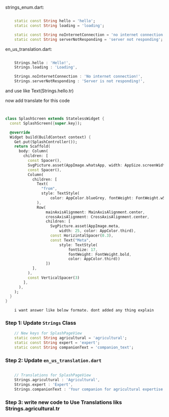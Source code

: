 

strings_enum.dart:
```dart

    static const String hello = 'hello';
    static const String loading = 'loading';

    static const String noInternetConnection = 'no internet connection';
    static const String serverNotResponding = 'server not responding';

```
en_us_translation.dart:
```dart

    Strings.hello : 'Hello!',
    Strings.loading : 'Loading',

    Strings.noInternetConnection : 'No internet connection!',
    Strings.serverNotResponding : 'Server is not responding!',

```
and use like Text(Strings.hello.tr)

now add translate for this code

```dart


class SplashScreen extends StatelessWidget {
  const SplashScreen({super.key});

  @override
  Widget build(BuildContext context) {
    Get.put(SplashController());
    return Scaffold(
      body: Column(
        children: [
          const Spacer(),
          SvgPicture.asset(AppImage.whatsApp, width: AppSize.screenWidth! / 4),
          const Spacer(),
          Column(
            children: [
              Text(
                "from",
                style: TextStyle(
                    color: AppColor.blueGrey, fontWeight: FontWeight.w500),
              ),
              Row(
                  mainAxisAlignment: MainAxisAlignment.center,
                  crossAxisAlignment: CrossAxisAlignment.center,
                  children: [
                    SvgPicture.asset(AppImage.meta,
                        width: 25, color: AppColor.third),
                    const HorizintalSpacer(0.3),
                    const Text("Meta",
                        style: TextStyle(
                            fontSize: 17,
                            fontWeight: FontWeight.bold,
                            color: AppColor.third))
                  ])
            ],
          ),
          const VerticalSpacer(3)
        ],
      ),
    );
  }
}

```

        i want answer like below formate. dont added any thing explain 
### Step 1: Update `Strings` Class

```dart
    // New keys for SplashPageView
    static const String agricultural = 'agricultural';
    static const String expert = 'expert';
    static const String companionText = 'companion_text';

```

### Step 2: Update `en_us_translation.dart`

```dart

    // Translations for SplashPageView
    Strings.agricultural : 'Agricultural',
    Strings.expert : 'Expert',
    Strings.companionText : 'Your companion for agricultural expertise',

```

### Step 3: write new code to Use Translations liks Strings.agricultural.tr

```dart



```
